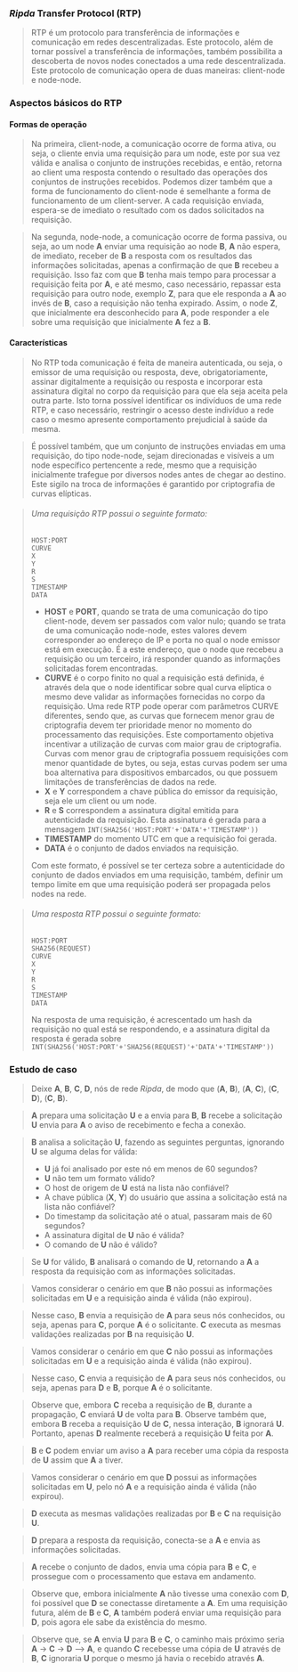###  *Ripda* Transfer Protocol (RTP)
> RTP é um protocolo para transferência de informações e comunicação em redes descentralizadas. Este protocolo, além de tornar possível a transferência de informações, também possibilita a descoberta de novos nodes conectados a uma rede descentralizada. Este protocolo de comunicação opera de duas maneiras: client-node e node-node.

### Aspectos básicos do RTP
#### Formas de operação
> Na primeira, client-node, a comunicação ocorre de forma ativa, ou seja, o cliente envia uma requisição para um node, este por sua vez válida e analisa o conjunto de instruções recebidas, e então, retorna ao client uma resposta contendo o resultado das operações dos conjuntos de instruções recebidos. Podemos dizer também que a forma de funcionamento do client-node é semelhante a forma de funcionamento de um client-server. A cada requisição enviada, espera-se de imediato o resultado com os dados solicitados na requisição.

> Na segunda, node-node, a comunicação ocorre de forma passiva, ou seja, ao um node **A** enviar uma requisição ao node **B**, **A** não espera, de imediato, receber de **B** a resposta com os resultados das informações solicitadas, apenas a confirmação de que **B** recebeu a requisição. Isso faz com que **B** tenha mais tempo para processar a requisição feita por **A**, e até mesmo, caso necessário, repassar esta requisição para outro node, exemplo **Z**, para que ele responda a **A** ao invés de **B**, caso a requisição não tenha expirado. Assim, o node **Z**, que inicialmente era desconhecido para **A**, pode responder a ele sobre uma requisição que inicialmente **A** fez a **B**.
#### Características 
> No RTP toda comunicação é feita de maneira autenticada, ou seja, o emissor de uma requisição ou resposta, deve, obrigatoriamente, assinar digitalmente a requisição ou resposta e incorporar esta assinatura digital no corpo da requisição para que ela seja aceita pela outra parte. Isto torna possível identificar os indivíduos de uma rede RTP, e caso necessário, restringir o acesso deste indivíduo a rede caso o mesmo apresente comportamento prejudicial à saúde da mesma.

> É possível também, que um conjunto de instruções enviadas em uma requisição, do tipo node-node, sejam direcionadas e visíveis a um node específico pertencente a rede, mesmo que a requisição inicialmente trafegue por diversos nodes antes de chegar ao destino. Este sigilo na troca de informações é garantido por criptografia de curvas elípticas.

> ###### Uma requisição RTP possui o seguinte formato:
> ```
> HOST:PORT
> CURVE
> X
> Y
> R
> S
> TIMESTAMP
> DATA
> ```
> * **HOST** e **PORT**, quando se trata de uma comunicação do tipo client-node, devem ser passados com valor nulo; quando se trata de uma comunicação node-node, estes valores devem corresponder ao endereço de IP e porta no qual o node emissor está em execução. É a este endereço, que o node que recebeu a requisição ou um terceiro, irá responder quando as informações solicitadas forem encontradas.
> * **CURVE** é o corpo finito no qual a requisição está definida, é através dela que o node identificar sobre qual curva elíptica o mesmo deve validar as informações fornecidas no corpo da requisição. Uma rede RTP pode operar com parâmetros CURVE diferentes, sendo que, as curvas que fornecem menor grau de criptografia devem ter prioridade menor no momento do processamento das requisições. Este comportamento objetiva incentivar a utilização de curvas com maior grau de criptografia. Curvas com menor grau de criptografia possuem requisições com menor quantidade de bytes, ou seja, estas curvas podem ser uma boa alternativa para dispositivos embarcados, ou que possuem limitações de transferências de dados na rede.
> * **X** e **Y** correspondem a chave pública do emissor da requisição, seja ele um client ou um node. 
> * **R** e **S** correspondem a assinatura digital emitida para autenticidade da requisição. Esta assinatura é gerada para a mensagem ```INT(SHA256('HOST:PORT'+'DATA'+'TIMESTAMP'))```
> * **TIMESTAMP** do momento UTC em que a requisição foi gerada.
> * **DATA** é o conjunto de dados enviados na requisição.
> 
> Com este formato, é possível se ter certeza sobre a autenticidade do conjunto de dados enviados em uma requisição, também, definir um tempo limite em que uma requisição poderá ser propagada pelos nodes na rede. 

> ###### Uma resposta RTP possui o seguinte formato:
> ```
> HOST:PORT
> SHA256(REQUEST)
> CURVE
> X
> Y
> R
> S
> TIMESTAMP
> DATA
> ```
> Na resposta de uma requisição, é acrescentado um hash da requisição no qual está se respondendo, e a assinatura digital da resposta é gerada sobre ```INT(SHA256('HOST:PORT'+'SHA256(REQUEST)'+'DATA'+'TIMESTAMP'))```

### Estudo de caso

> Deixe **A**, **B**, **C**, **D**, nós de rede *Ripda*, de modo que (**A**, **B**), (**A**, **C**), (**C**, **D**), (**C**, **B**).

> **A** prepara uma solicitação **U** e a envia para **B**, **B** recebe a solicitação **U** envia para **A** o aviso de recebimento e fecha a conexão.

> **B** analisa a solicitação **U**, fazendo as seguintes perguntas, ignorando **U** se alguma delas for válida:
> * **U** já foi analisado por este nó em menos de 60 segundos?
> * **U** não tem um formato válido?
> * O host de origem de **U** está na lista não confiável?
> * A chave pública (**X**, **Y**) do usuário que assina a solicitação está na lista não confiável?
> * Do timestamp da solicitação até o atual, passaram mais de 60 segundos?
> * A assinatura digital de **U** não é válida?
> * O comando de **U** não é válido?

> Se **U** for válido, **B** analisará o comando de **U**, retornando a **A** a resposta da requisição com as informações solicitadas.

> Vamos considerar o cenário em que **B** não possui as informações solicitadas em **U** e a requisição ainda é válida (não expirou).

> Nesse caso, **B** envia a requisição de **A** para seus nós conhecidos, ou seja, apenas para **C**, porque **A** é o solicitante. **C** executa as mesmas validações realizadas por **B** na requisição **U**.

> Vamos considerar o cenário em que **C** não possui as informações solicitadas em **U** e a requisição ainda é válida (não expirou).

> Nesse caso, **C** envia a requisição de **A** para seus nós conhecidos, ou seja, apenas para **D** e **B**, porque **A** é o solicitante.

> Observe que, embora **C** receba a requisição de **B**, durante a propagação, **C** enviará **U** de volta para **B**.
Observe também que, embora **B** receba a requisição **U** de **C**, nessa interação, **B** ignorará **U**.
Portanto, apenas **D** realmente receberá a requisição **U** feita por **A**.

> **B** e **C** podem enviar um aviso a **A** para receber uma cópia da resposta de **U** assim que **A** a tiver.

> Vamos considerar o cenário em que **D** possui as informações solicitadas em **U**, pelo nó **A** e a requisição ainda é válida (não expirou).

> **D** executa as mesmas validações realizadas por **B** e **C** na requisição **U**.

> **D** prepara a resposta da requisição, conecta-se a **A** e envia as informações solicitadas.

> **A** recebe o conjunto de dados, envia uma cópia para **B** e **C**, e prossegue com o processamento que estava em andamento.

> Observe que, embora inicialmente **A** não tivesse uma conexão com **D**, foi possível que **D** se conectasse diretamente a **A**. Em uma requisição futura, além de **B** e **C**, **A** também poderá enviar uma requisição para **D**, pois agora ele sabe da existência do mesmo.

> Observe que, se **A** envia **U** para **B** e **C**, o caminho mais próximo seria **A** -> **C** -> **D** --> **A**, e quando **C** recebesse uma cópia de **U** através de **B**, **C** ignoraria **U** porque o mesmo já havia o recebido através **A**.
